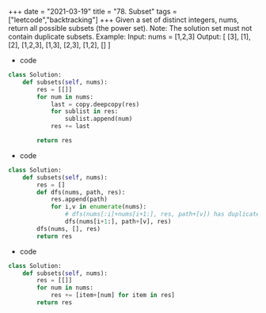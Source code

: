 +++
date = "2021-03-19"
title = "78. Subset"
tags = ["leetcode","backtracking"]
+++
Given a set of distinct integers, nums, return all possible subsets (the power set).
Note: The solution set must not contain duplicate subsets.
Example:
Input: nums = [1,2,3] Output: [ [3],   [1],   [2],   [1,2,3],   [1,3],   [2,3],   [1,2],   [] ]

- code
```py
class Solution:
    def subsets(self, nums):
        res = [[]]
        for num in nums:
            last = copy.deepcopy(res)
            for sublist in res:
                sublist.append(num)
            res += last

        return res

```

- code
```py
class Solution:
    def subsets(self, nums):
        res = []
        def dfs(nums, path, res):
            res.append(path)
            for i,v in enumerate(nums):
                # dfs(nums[:i]+nums[i+1:], res, path+[v]) has duplicate
                dfs(nums[i+1:], path+[v], res)
        dfs(nums, [], res)
        return res

```
- code
```py
class Solution:
    def subsets(self, nums):
        res = [[]]
        for num in nums:
            res += [item+[num] for item in res]
        return res
```
